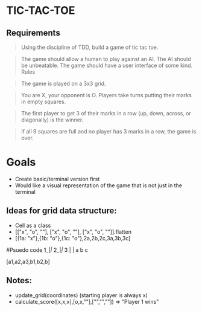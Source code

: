 # TIC-TAC-TOE

## Requirements

> Using the discipline of TDD, build a game of tic tac toe.

> The game should allow a human to play against an AI.
> The AI should be unbeatable.
> The game should have a user interface of some kind.
> Rules

> The game is played on a 3x3 grid.

> You are X, your opponent is O. Players take turns putting their marks in empty squares.

> The first player to get 3 of their marks in a row (up, down, across, or diagonally) is the winner.

> If all 9 squares are full and no player has 3 marks in a row, the game is over.

# Goals

* Create basic/terminal version first
* Would like a visual representation of the game that is not just in the terminal

## Ideas for grid data structure:

- Cell as a class
- [["x", "o", ""], ["x", "o", ""], ["x", "o", ""]].flatten
- [{1a: "x"},{1b: "o"},{1c: "o"},2a,2b,2c,3a,3b,3c]

#Psuedo code
1_|_|_
2_|_|_
3 | |
 a b c

[a1,a2,a3,b1,b2,b]

## Notes:

- update_grid(coordinates) (starting player is always x)
- calculate_score([x,x,x],[o,x,""],["","",""]) => "Player 1 wins"